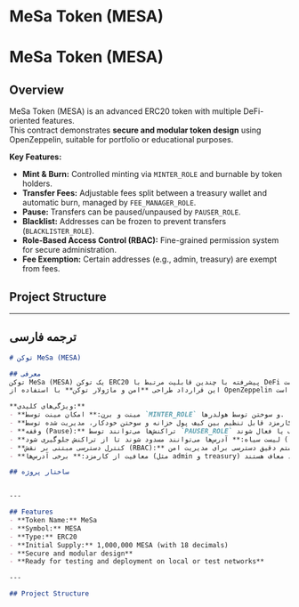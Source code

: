 # MeSa Token (MESA)

# MeSa Token (MESA)

## Overview
MeSa Token (MESA) is an advanced ERC20 token with multiple DeFi-oriented features.  
This contract demonstrates **secure and modular token design** using OpenZeppelin, suitable for portfolio or educational purposes.

**Key Features:**
- **Mint & Burn:** Controlled minting via `MINTER_ROLE` and burnable by token holders.
- **Transfer Fees:** Adjustable fees split between a treasury wallet and automatic burn, managed by `FEE_MANAGER_ROLE`.
- **Pause:** Transfers can be paused/unpaused by `PAUSER_ROLE`.
- **Blacklist:** Addresses can be frozen to prevent transfers (`BLACKLISTER_ROLE`).
- **Role-Based Access Control (RBAC):** Fine-grained permission system for secure administration.
- **Fee Exemption:** Certain addresses (e.g., admin, treasury) are exempt from fees.

## Project Structure



---

## **ترجمه فارسی**

```markdown
# توکن MeSa (MESA)

## معرفی
توکن MeSa (MESA) یک توکن ERC20 پیشرفته با چندین قابلیت مرتبط با DeFi است.  
این قرارداد طراحی **امن و ماژولار توکن** با استفاده از OpenZeppelin را نشان می‌دهد و مناسب نمونه کار یا اهداف آموزشی است.

**ویژگی‌های کلیدی:**
- **مینت و برن:** امکان مینت توسط `MINTER_ROLE` و سوختن توسط هولدرها.
- **کارمزد تراکنش:** کارمزد قابل تنظیم بین کیف پول خزانه و سوختن خودکار، مدیریت شده توسط `FEE_MANAGER_ROLE`.
- **وقفه (Pause):** تراکنش‌ها می‌توانند توسط `PAUSER_ROLE` متوقف یا فعال شوند.
- **لیست سیاه:** آدرس‌ها می‌توانند مسدود شوند تا از تراکنش جلوگیری شود (`BLACKLISTER_ROLE`).
- **کنترل دسترسی مبتنی بر نقش (RBAC):** سیستم دقیق دسترسی برای مدیریت امن.
- **معافیت از کارمزد:** برخی آدرس‌ها (مثل admin و treasury) از کارمزد معاف هستند.

## ساختار پروژه


---

## Features
- **Token Name:** MeSa  
- **Symbol:** MESA  
- **Type:** ERC20  
- **Initial Supply:** 1,000,000 MESA (with 18 decimals)  
- **Secure and modular design**  
- **Ready for testing and deployment on local or test networks**  

---

## Project Structure
